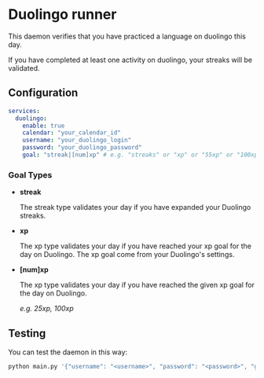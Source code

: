 # Duolingo runner

This daemon verifies that you have practiced a language on duolingo this day.

If you have completed at least one activity on duolingo, your streaks will be validated.

## Configuration

```yml
services:
  duolingo:
    enable: true
    calendar: "your_calendar_id"
    username: "your_duolingo_login"
    password: "your_duolingo_password"
    goal: "streak|[num]xp" # e.g. "streaks" or "xp" or "55xp" or "100xp"...
```

### Goal Types

- **streak**

  The streak type validates your day if you have expanded your Duolingo streaks.
- **xp**

  The xp type validates your day if you have reached your xp goal for the day on Duolingo. The xp goal come from your Duolingo's settings.
- **[num]xp**

  The xp type validates your day if you have reached the given xp goal for the day on Duolingo.

  *e.g. 25xp, 100xp*

## Testing

You can test the daemon in this way:

```bash
python main.py '{"username": "<username>", "password": "<password>", "goal": "<streak|[num]xp>"}'
```
